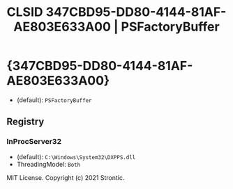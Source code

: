 ﻿---
title: "CLSID 347CBD95-DD80-4144-81AF-AE803E633A00 | PSFactoryBuffer"
excerpt: What is COM-Object CLSID 347CBD95-DD80-4144-81AF-AE803E633A00?
---

# {347CBD95-DD80-4144-81AF-AE803E633A00}

* (default): `PSFactoryBuffer`

## Registry


### InProcServer32

* (default): `C:\Windows\System32\DXPPS.dll`
* ThreadingModel: `Both`

MIT License. Copyright (c) 2021 Strontic.


